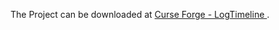 The Project can be downloaded at [Curse Forge - LogTimeline ](https://www.curseforge.com/wow/addons/logtimeline).
